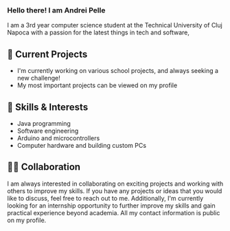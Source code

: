 ### Hello there! I am Andrei Pelle

I am a 3rd year computer science student at the Technical University of Cluj Napoca with a passion for the latest things in tech and software,

## 🔭 Current Projects
- I'm currently working on various school projects, and always seeking a new challenge!
- My most important projects can be viewed on my profile

## 🌱 Skills & Interests
- Java programming
- Software engineering
- Arduino and microcontrollers
- Computer hardware and building custom PCs

## 👷‍♀️ Collaboration

I am always interested in collaborating on exciting projects and working with others to improve my skills. If you have any projects or ideas that you would like to discuss, feel free to reach out to me. Additionally, I'm currently looking for an internship opportunity to further improve my skills and gain practical experience beyond academia. All my contact information is public on my profile.
